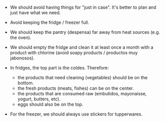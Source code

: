 - We should avoid having things for "just in case". It's better to plan and just have what we need.
- Avoid keeping the fridge / freezer full.
- We should keep the pantry (despensa) far away from heat sources (e.g. the oven).
- We should empty the fridge and clean it at least once a month with a product with chlorine (avoid soapy products / productos muy jabonosos).

- In fridges, the top part is the coldes. Therefore: 
	- the products that need cleaning (vegetables) should be on the bottom.
	- the fresh products (meats, fishes) can be on the center.
	- the products that are consumed raw (embutidos, mayonaisse, yogurt, butters, etc).
	- eggs should also be on the top.


- For the freezer, we should always use stickers for tupperwares.
